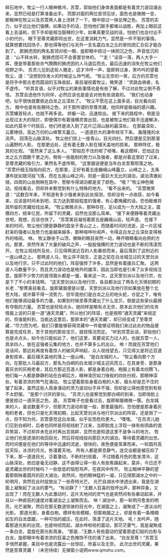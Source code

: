碎石地中，牧尘一行人眼神微冷，苏萱，郭匈他们身体表面都是有着灵力波动涌出来，显然已经是打算准备出手。
而那对面的两位首领见状，面色也是微微一变，那眼神在牧尘以及苏萱两人身上流转了一下，眼中掠过一抹忌惮之色。
苏萱的实力，似乎远比他们强横，如果动手的话，恐怕他们联手都难以战胜，再加上眼前这看上去温和，但下手却是相当狠辣的少年，如果真要交战的话，怕他们也会付出不小的代价。
眼下至尊灵藏即将出世，在这里消耗力气，显然是一件不智的事情。
就算想要找回场子，那也得等他们与另外一支名震白龙之丘的冒险团汇合后才能办到了。
那狮虎团的两名首领对视一眼，旋即眼中掠过一抹阴沉之色，声音低沉的道：“山不转水转，我狮虎团可不会善罢甘休的。
”“走！”话音一落，两人大手一挥，便是带着那些杀气腾腾的狮虎团的人马退后而去，最后迅速的消失在牧尘他们视野之中。
苏灵儿见到这些人撤走，这才冷哼一声，旋即转过身，笑吟吟的望着牧尘，道：“没想到你发火的时候这么帅气呢。
”牧尘无奈的一笑，后方的苏萱也是将手中那古老而圆润的玉珠收起，美目凝视着牧尘，微笑道：“灵路血祸者，名不虚传。
”听其言语，似乎对牧尘的某些事情也是有些了解，不过对此牧尘倒不奇怪。
苏萱会选他作为同伴，必然应该也是是会对他有些调查的。
“我们也动身吧，似乎很快就要抵达白龙之丘深处了。
”牧尘不愿在这上面多说，目光看向前方。
眼中也是有些期待之色，对于那所谓的至尊灵藏，他同样是极端的感兴趣。
苏萱螓首轻点，也就不再多说。
娇躯一动，迅速掠出。
接下来的路程中，倒是没出现过太大的阻拦，即便偶尔有着强横灵兽出现，也是被牧尘他们联手迅速解决，如此约莫半个时辰后，他们终是进入到了这片辽阔山脉的最深处。
在那最深处，云雾缭绕，高达万仞的山峰擎天矗立。
一道道巨大的瀑布倾泻下来。
轰隆隆的水流声。
回荡在山脉深处。
牧尘他们掠上一座青山，目光四扫，然后便是见到那漫山遍野的人影。
在那更远处，还有着无数人影在铺天盖地的掠来。
那种阵仗，极其的壮观。
“竟然来了这么多人。
”郭匈忍不住的咂了咂嘴，看这模样，恐怕这白龙之丘方圆数千里之内，稍有一些能耐的势力以及强者，都是对着这里赶了过来，至尊灵藏的吸引力，果然名不虚传啊。
“这里据说便是当年白龙至尊陨落之地。
”苏萱纤细玉指指向前方，在那里，正好有着五座巍峨山峰矗立，山峰之上，五条瀑布犹如银河般飞落，而在五座山峰之间，则是一面巨大无比的湖泊，湖泊清澈如镜，四周的山岳倒映在其中，葱郁令得湖泊都是变了颜色。
“哦？”牧尘神色微动，视线看去，但却并未察觉到有什么特殊的地方。
“看不出来的。
”苏萱微笑道：“这数百年来，不知道有多少强者来到此处探测，但却没有一点收获，如今看来，应该是时间未到吧，实力达到那般程度的强者，有心要掩藏的话，恐怕极难将其所留的灵藏给找出来。
”牧尘微微点头，那种存在，足以成为一方大陆之主，震慑四方，统率亿民，所留下的灵藏，自然也没那么简单。
“接下来便静等着灵藏出世吧，我想，应该也快了。
”苏萱美目凝视着那五座巍峨山岳，轻声道。
在接下来的时间，牧尘他们便是静静的盘坐于青山之上，而随着时间的流逝，这一片区域赶来的强者以及势力也是越来越多，那种喧哗吵闹声，令得这白龙之丘深处变得格外的喧闹。
咻。
牧尘静坐于山顶，微眯的眼目突然一动，睁开眼睛看向右侧的方向，那里，突然传来了大量的破风之声，一股股强横的灵力波动也是不断的荡漾而开。
在牧尘视线所及处，只见得两波近百的人影暴掠而来，最后落到了这附近的一座山峰之上。
那两波人马，牧尘并不陌生，正是之前在白龙城见过的天罡剑派以及地行宗，只不过此时的他们，阵容强悍了许多，显然是有着援兵汇聚。
这两波人马数量不少，而且灵力波动也是格外的雄浑，因此当即也是引来了众多视线注意，旋即不少势力的首领眉头都是一皱，看来这一次，这天罡剑派以及地行宗，也是下了不小的本钱啊。
“这天罡剑派以及地行宗，各自都派出了两名化天境初期的长老...”黎箐美目看去，旋即黛眉便是以蹙，天罡剑派以及地行宗如果放在整个北苍大陆，或许算不得一流势力，但毕竟他们是白龙之丘的地头蛇，仓促之下，唯有他们能够调动最多的力量，如果到时候至尊灵藏出了什么宝贝，倒是这些家伙最拥有夺取的力量。
苏萱也是轻轻点头，她同样是略有点无奈，原本此次他们的任务情报上说的只是一道“通天灵藏”，所以他们的阵容，也是按照“通天灵藏”来规定的，但谁能料到，当抵达这里后，那原本的“通天灵藏”，却已经变成了至尊灵藏...“尽力而为吧，我们只要能够获得灵藏中一件能够证明我们来过此处的物品便算是完成任务，至于其他的那些宝贝，就视情况而定。
”听到苏萱此话，郭匈他们也是点点头，如今也只能如此了，他们这里，真要说实力过人的，也就苏萱一人，其余四人，放在这强者云集的地方，也并不算多么的出众。
咻！而就在苏萱他们说话间，那远处再度有着惊人的破风声响起，众人视线望去，只见得又是将近百道身影掠来，最后铺天盖地的落上一座山峰。
“是白龙城的人。
”牧尘看向那个方向，在那批人马最前方，那名为白峒的白龙城少城主迎风而立，在其身旁，是那身着灰衣的灰袍老者，其后方那近百道人影，都是身着白袍，袍服上有着龙纹腾飞，他们每一人都是静静的站在白峒后方，眼神凌厉如刀锋般的四处扫视，那眼神深处，有着浓浓的煞气在涌动。
牧尘望着那些身着白袍的人影，眉头却是忍不住的皱了起来，虽然这些人周身涌动的灵力波动似乎并不强，但却是让得他感觉到有些不太舒服。
“是那个讨厌的家伙。
”苏灵儿也是察觉到那白峒的到来，当即俏脸上便是掠过一道厌恶之色，道。
苏萱眸子也是看过去，旋即柳眉微微一簇，白龙城来的人，虽说数量不少，但那灵力波动却是一般，那里最强的，恐怕便是那身着灰袍的老者，但也只是化天境初期，比起天罡剑派与地行宗派出的阵容，还是弱了一点，但不知为何，苏萱感觉这白龙城，似乎反而危险更大。
“嘿嘿。
”在苏灵儿她们见到白峒时，后者也同样是将视线射了过来，当即脸庞上浮现一抹有些阴森的诡异笑容，不过却并未在此时再出言挑衅，显然也是知道这里不是争斗的地方。
牧尘他们也是逐渐的收回目光，然后将视线投向那巨大的湖泊，等待着灵藏的出世。
而时间便是在他们的等待中迅速的流逝，很快的，夜色便是笼罩而来，一轮圆月高挂天际，冰凉的月光，弥漫着天地。
所有人都是屏息静气，连交谈都是被压抑了下来，那一道道目光，泛着激动，不断的扫视着。
不过随着月色的愈发清冷，这山脉深处，依旧是毫无动静，这不由得让得一些人有些焦躁起来，莫非，今日还不是灵藏出世的时候吗？一些低低的恼怒骂声，在夜风中传开。
牧尘眼神平静的望着那倒映着圆月的巨大湖泊，突然间，他的眼神猛的一凝，只见得那湖水之中的一轮明月，突然在此时绽放出了一些奇特光芒。
光芒自湖水中渗透出来，竟是在湖面上凝聚起了淡淡的雾气。
“有动静了！”无数人狂喜的低呼出声，那种异象，又出现了！而在无数人为此激动时，这片天地间的灵气也是突然间有些暴动起来，并且以一种疯狂的速度对着湖泊之上凝聚而去。
咻！湖泊中，那一轮明月愈发的明亮，光芒凝聚，然后在那无数道惊骇的目光中，在湖面之上，凝聚成了一道淡淡的光影。
那道光影，身着白袍，模样有些模糊，但那袍服之上，却是有着一条栩栩如生的白龙盘踞，一种可怕的威压，在此时，荡漾了这片天地。
吼！龙吟声，随着那道光影的出现，也是响彻而起，湖水哗啦啦的震动，那茫茫雾气，竟是凝聚成一条白龙，盘旋在那光影周身。
“那是...”无数人有些震动的望着那虚幻般的白影与白龙，旋即眼中有着浓浓的狂喜之色掩饰不住的涌了出来。
“白龙至尊！”苏萱玉手悄然紧握，美目中也是流露出一丝惊叹，欣喜以及无奈。
此次出世的灵藏，果然是至尊灵藏！（未完待续）无弹窗小说网www.qmshu.com。

